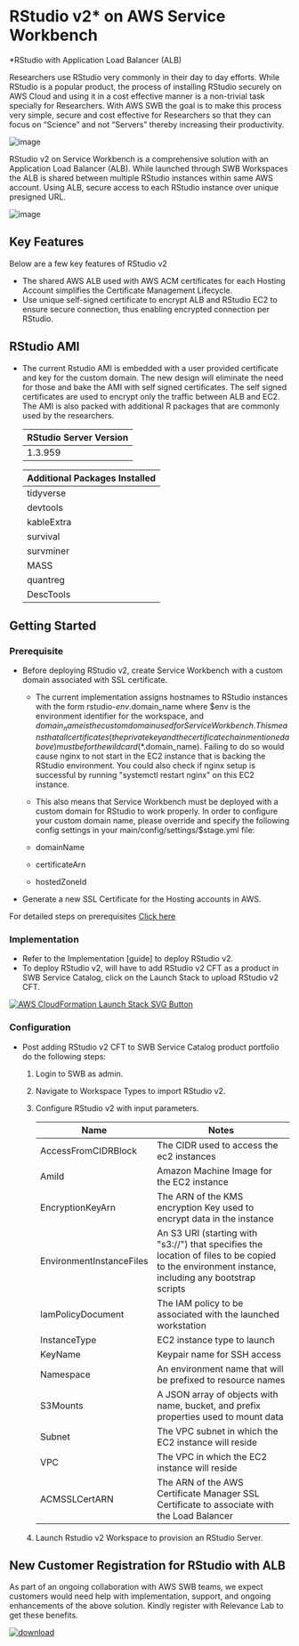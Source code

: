 # RStudio v2* on AWS Service Workbench
*RStudio with Application Load Balancer (ALB)

Researchers use RStudio very commonly in their day to day efforts. While RStudio is a popular product, the process of installing RStudio securely on AWS Cloud and using it in a cost effective manner is a non-trivial task specially for Researchers. With AWS SWB the goal is to make this process very simple, secure and cost effective for Researchers so that they can focus on “Science” and not “Servers” thereby increasing their productivity.
  
  ![image](https://user-images.githubusercontent.com/73109773/120605679-f7086780-c46b-11eb-9b50-8bfe546e6094.png)

 
RStudio v2 on Service Workbench is a comprehensive solution with an Application Load Balancer (ALB).  While launched through SWB Workspaces 
the ALB is shared between multiple RStudio instances within same AWS account. Using ALB, secure access to each RStudio instance over unique 
presigned URL.

  ![image](https://user-images.githubusercontent.com/73109773/119657685-d62b8b00-be49-11eb-9618-95dfd8d7bea6.png)

## Key Features
Below are a few key features of RStudio v2 
*	The shared AWS ALB used with AWS ACM certificates for each Hosting Account simplifies the Certificate Management Lifecycle.
*	Use unique self-signed certificate to encrypt ALB and RStudio EC2 to ensure secure connection, thus enabling encrypted connection per RStudio.
           
## RStudio AMI
* The current Rstudio AMI is embedded with a user provided certificate and key for the custom domain. The new design will eliminate the need for those 
and bake the AMI with self signed certificates. The self signed certificates are used to encrypt only the traffic between ALB and EC2.
The AMI is also packed with additional R packages that are commonly used by the researchers.
    
    |RStudio Server Version | 
    |-----------------------| 
    |      1.3.959          | 
    
            
    | Additional Packages Installed |
    | ------------------------------|
    |      tidyverse                |
    |      devtools                 |
    |      kableExtra               |
    |      survival                 |
    |      survminer                |
    |      MASS                     |
    |      quantreg                 |
    |      DescTools                |
    
     
## Getting Started
### Prerequisite
* Before deploying RStudio v2, create Service Workbench with a custom domain associated with SSL certificate.
   * The current implementation assigns hostnames to RStudio instances with the form rstudio-$env.$domain_name where $env is the environment identifier for the workspace, and $domain_name is the custom domain used for Service Workbench. This means that all certificates (the private key and the certificate chain mentioned above) must be for the wildcard (*.$domain_name). Failing to do so would cause nginx to not start in the EC2 instance that is backing the RStudio environment. You could also check if nginx setup is successful by running "systemctl restart nginx" on this EC2 instance.

   * This also means that Service Workbench must be deployed with a custom domain for RStudio to work properly. In order to configure your custom domain name, please override and specify the following config settings in your main/config/settings/$stage.yml file:

   * domainName
   * certificateArn
   * hostedZoneId
* Generate a new SSL Certificate for the Hosting accounts in AWS.
 

For detailed steps on prerequisites [Click here](https://github.com/RLOpenCatalyst/Service_Workbench_Templates/blob/main/RStudio/prerequisites/prerequisite.md)

### Implementation
* Refer to the Implementation [guide] to deploy RStudio v2.
* To deploy RStudio v2, will have to add RStudio v2 CFT as a product in SWB Service Catalog, click on the Launch Stack to upload RStudio v2 CFT.

[![AWS CloudFormation Launch Stack SVG Button](https://cdn.rawgit.com/buildkite/cloudformation-launch-stack-button-svg/master/launch-stack.svg)](https://console.aws.amazon.com/cloudformation/home?region=us-east-1#/stacks/new?stackName=rlrstudio&templateURL=https://gitrstudiocft.s3.amazonaws.com/v2upldtosc)

### Configuration
* Post adding RStudio v2 CFT to SWB Service Catalog product portfolio do the following steps:
    1. Login to SWB as admin.
    2. Navigate to Workspace Types to import RStudio v2.
    3. Configure RStudio v2 with input parameters.
    
       | Name         |   Notes      |
       | ------------- | ------------- |
       | AccessFromCIDRBlock  | The CIDR used to access the ec2 instances  |
       | AmiId  | Amazon Machine Image for the EC2 instance  |
       | EncryptionKeyArn | The ARN of the KMS encryption Key used to encrypt data in the instance |
       | EnvironmentInstanceFiles | An S3 URI (starting with "s3://") that specifies the location of files to be copied to the environment instance, including any bootstrap scripts |
       | IamPolicyDocument | The IAM policy to be associated with the launched workstation |
       | InstanceType | EC2 instance type to launch |
       | KeyName  | Keypair name for SSH access |
       | Namespace | An environment name that will be prefixed to resource names |
       | S3Mounts | A JSON array of objects with name, bucket, and prefix properties used to mount data |
       | Subnet | The VPC subnet in which the EC2 instance will reside |
       | VPC | The VPC in which the EC2 instance will reside |
       | ACMSSLCertARN | The ARN of the AWS Certificate Manager SSL Certificate to associate with the Load Balancer |
       
    4. Launch Rstudio v2 Workspace to provision an RStudio Server. 

## New Customer Registration for RStudio with ALB 
As part of an ongoing collaboration with AWS SWB teams, we expect customers would need help with implementation, support, and ongoing enhancements of the above solution. Kindly register with Relevance Lab to get these benefits. 


[![download](https://user-images.githubusercontent.com/64137641/121536646-e2eed800-ca20-11eb-8853-e24ced0fe622.jpg)](https://gd1.relevancelab.com/aws-service-workbench/#Contact%20us)
